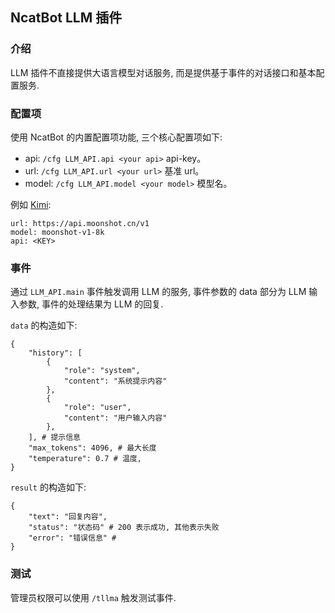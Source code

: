 ## NcatBot LLM 插件

### 介绍

LLM 插件不直接提供大语言模型对话服务, 而是提供基于事件的对话接口和基本配置服务.

### 配置项

使用 NcatBot 的内置配置项功能, 三个核心配置项如下:

- api: `/cfg LLM_API.api <your api>` api-key。
- url: `/cfg LLM_API.url <your url>` 基准 url。
- model: `/cfg LLM_API.model <your model>` 模型名。

例如 [Kimi](https://platform.moonshot.cn/docs/guide/migrating-from-openai-to-kimi#%E5%85%B3%E4%BA%8E-api-%E5%85%BC%E5%AE%B9%E6%80%A7):

```
url: https://api.moonshot.cn/v1
model: moonshot-v1-8k
api: <KEY>
```

### 事件

通过 `LLM_API.main` 事件触发调用 LLM 的服务, 事件参数的 data 部分为 LLM 输入参数, 事件的处理结果为 LLM 的回复.

`data` 的构造如下:

```
{
    "history": [
        {
            "role": "system",
            "content": "系统提示内容"
        },
        {
            "role": "user",
            "content": "用户输入内容"
        },
    ], # 提示信息
    "max_tokens": 4096, # 最大长度
    "temperature": 0.7 # 温度,
}
```

`result` 的构造如下:

```
{
    "text": "回复内容",
    "status": "状态码" # 200 表示成功, 其他表示失败
    "error": "错误信息" # 
}
```

### 测试

管理员权限可以使用 `/tllma` 触发测试事件.